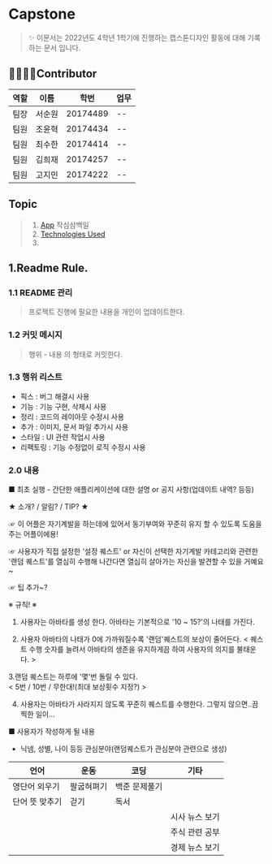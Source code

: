 Capstone
===
> ✨ 이문서는 2022년도 4학년 1학기에 진행하는 캡스톤디자인 활동에 대해 기록하는 문서 입니다.


👨‍👨‍👧‍👦Contributor
---
|역할|이름|학번|업무|
|--|--|--|--|
|팀장|서순원|20174489|--|
|팀원|조윤혁|20174434|--|
|팀원|최수한|20174414|--|
|팀원|김희재|20174257|--|
|팀원|고지민|20174222|--|


## Topic

> 1. [App](#topic) 작심삼백일
> 2. [Technologies Used](#Skill)
> 3. 




## 1.Readme Rule.  


### 1.1 README 관리

> 프로젝트 진행에 필요한 내용을 개인이 업데이트한다.

### 1.2 커밋 메시지

> 행위 - 내용 의 형태로 커밋한다.

### 1.3 행위 리스트

+ 픽스 : 버그 해결시 사용
+ 기능 : 기능 구현, 삭제시 사용
+ 정리 : 코드의 레이아웃 수정시 사용
+ 추가 : 이미지, 문서 파일 추가시 사용
+ 스타일 : UI 관련 작업시 사용
+ 리팩토링 : 기능 수정없이 로직 수정시 사용

### 2.0 내용

■ 최초 실행 - 간단한 애플리케이션에 대한 설명 or 공지 사항(업데이트 내역?  등등)

★ 소개? / 알림? / TIP? ★

☞ 이 어플은 자기계발을 하는데에 있어서 동기부여와 꾸준히 유지 할 수 있도록 
도움을 주는 어플이에용! 

☞ 사용자가 직접 설정한 '설정 퀘스트' or 자신이 선택한 자기계발 카테고리와 관련한
 '랜덤 퀘스트'를 열심히 수행해 나간다면 열심히 살아가는 자신을 발견할 수 있을 거예요~

☞ 팁 추가~?


※ 규칙! ※
1. 사용자는 아바타를 생성 한다. 아바타는 기본적으로 '10 ~ 15?'의 나태를 가진다.

2. 사용자 아바타의 나태가 0에 가까워질수록 '랜덤'퀘스트의 보상이 줄어든다.
< 퀘스트 수행 숫자를 늘려서 아바타의 생존을 유지하게끔 하여 사용자의 의지를 불태운다. >

3.랜덤 퀘스트는 하루에 '몇'번 돌릴 수 있다.  
< 5번 / 10번 / 무한대!(최대 보상횟수 지정?) >

4. 사용자는 아바타가 사라지지 않도록 꾸준히 퀘스트를 수행한다. 그렇지 않으면..끔찍한 일이...

■ 사용자가 작성하게 될 내용
- 닉넴, 성별, 나이 등등 관심분야(랜덤퀘스트가 관심분야 관련으로 생성)

|언어|운동|코딩|기타|
|--|--|--|--|
|영단어 외우기|팔굽혀펴기|백준 문제풀기|
|단어 뜻 맞추기|걷기|독서|
||||시사 뉴스 보기|
||||주식 관련 공부|
||||경제 뉴스 보기|
